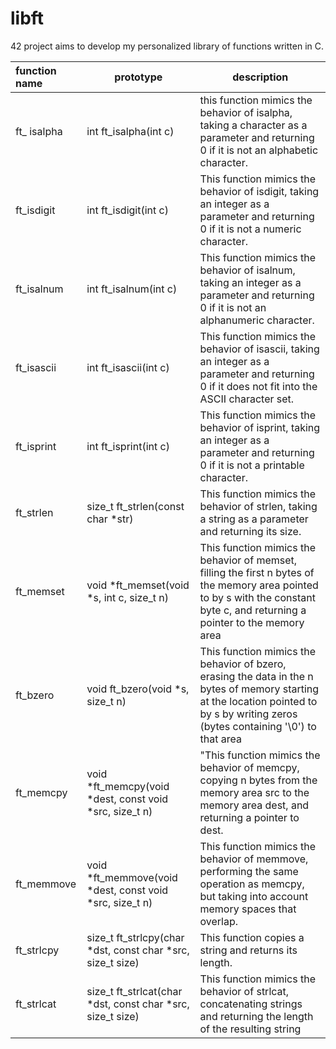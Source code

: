 # libft

42 project aims to develop my personalized library of functions written in C.

| function name  |  prototype | description  |
| :------------ | -------------------------|------------------------|
| ft_ isalpha   | int ft_isalpha(int c) |this function mimics the behavior of isalpha, taking a character as a parameter and returning 0 if it is not an alphabetic character.|
| ft_isdigit      | int ft_isdigit(int c) |This function mimics the behavior of isdigit, taking an integer as a parameter and returning 0 if it is not a numeric character.       |
| ft_isalnum | int ft_isalnum(int c) |This function mimics the behavior of isalnum, taking an integer as a parameter and returning 0 if it is not an alphanumeric character. |
| ft_isascii | int ft_isascii(int c) |This function mimics the behavior of isascii, taking an integer as a parameter and returning 0 if it does not fit into the ASCII character set. |
|ft_isprint | int ft_isprint(int c) |This function mimics the behavior of isprint, taking an integer as a parameter and returning 0 if it is not a printable character. |
ft_strlen | size_t ft_strlen(const char *str) |This function mimics the behavior of strlen, taking a string as a parameter and returning its size. |
| ft_memset | void    *ft_memset(void *s, int c, size_t n) |This function mimics the behavior of memset, filling the first n bytes of the memory area pointed to by s with the constant byte c, and returning a pointer to the memory area |
|ft_bzero | void ft_bzero(void *s, size_t n) | This function mimics the behavior of bzero, erasing the data in the n bytes of memory starting at the location pointed to by s by writing zeros (bytes containing '\0') to that area |
|ft_memcpy | void    *ft_memcpy(void *dest, const void *src, size_t n) | "This function mimics the behavior of memcpy, copying n bytes from the memory area src to the memory area dest, and returning a pointer to dest. |
| ft_memmove | void    *ft_memmove(void *dest, const void *src, size_t n) | This function mimics the behavior of memmove, performing the same operation as memcpy, but taking into account memory spaces that overlap. |
ft_strlcpy | size_t  ft_strlcpy(char *dst, const char *src, size_t size) | This function copies a string and returns its length. |
| ft_strlcat | size_t  ft_strlcat(char *dst, const char *src, size_t size) |This function mimics the behavior of strlcat, concatenating strings and returning the length of the resulting string |